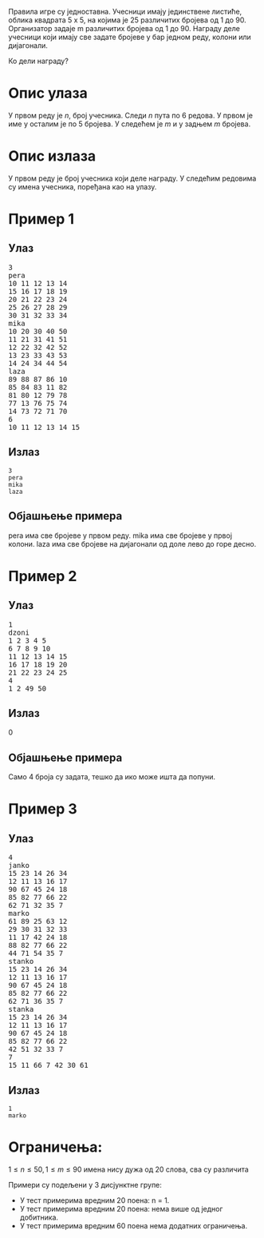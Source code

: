Правила игре су једноставна. 
Учесници имају јединствене листиће, облика квадрата 5 x 5, на којима је 25 различитих бројева од 1 до 90. 
Организатор задаје m различитих бројева од 1 до 90.
Награду деле учесници који имају све задате бројеве у бар једном реду, колони или дијагонали.

Ко дели награду?

# Опис улаза
У првом реду је $n$, број учесника.
Следи $n$ пута по 6 редова. У првом је име у осталим је по 5 бројева.
У следећем је $m$ и у задњем $m$ бројева.

# Опис излаза
У првом реду је број учесника који деле награду.
У следећим редовима су имена учесника, поређана као на улазу.

# Пример 1
## Улаз
<pre>
3
pera
10 11 12 13 14
15 16 17 18 19
20 21 22 23 24
25 26 27 28 29
30 31 32 33 34
mika
10 20 30 40 50
11 21 31 41 51
12 22 32 42 52
13 23 33 43 53
14 24 34 44 54
laza
89 88 87 86 10
85 84 83 11 82
81 80 12 79 78
77 13 76 75 74
14 73 72 71 70
6
10 11 12 13 14 15
</pre>

## Излаз
```
3
pera
mika
laza
```

## Објашњење примера
pera има све бројеве у првом реду.
mika има све бројеве у првој колони.
laza има све бројеве на дијагонали од доле лево до горе десно.

# Пример 2
## Улаз
<pre>
1
dzoni
1 2 3 4 5
6 7 8 9 10
11 12 13 14 15
16 17 18 19 20
21 22 23 24 25
4 
1 2 49 50
</pre>
## Излаз
0
## Објашњење примера
Само 4 броја су задата, тешко да ико може ишта да попуни.
# Пример 3
## Улаз
<pre>
4
janko
15 23 14 26 34
12 11 13 16 17
90 67 45 24 18
85 82 77 66 22
62 71 32 35 7
marko
61 89 25 63 12
29 30 31 32 33
11 17 42 24 18
88 82 77 66 22
44 71 54 35 7
stanko
15 23 14 26 34
12 11 13 16 17
90 67 45 24 18
85 82 77 66 22
62 71 36 35 7
stanka
15 23 14 26 34
12 11 13 16 17
90 67 45 24 18
85 82 77 66 22
42 51 32 33 7
7
15 11 66 7 42 30 61
</pre>
## Излаз
```
1
marko
```
# Ограничења:
$1 ≤ n ≤ 50, 1 ≤ m ≤ 90$ имена нису дужа од 20 слова, сва су различита

Примери су подељени у 3 дисјунктне групе:<br>
* У тест примерима вредним 20 поена: n = 1.
* У тест примерима вредним 20 поена: нема више од једног добитника.
* У тест примерима вредним 60 поена нема додатних ограничења.